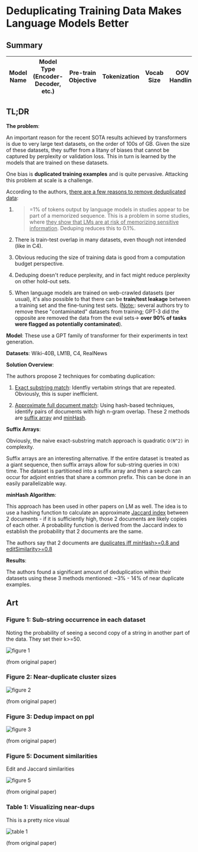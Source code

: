 # Deduplicating Training Data Makes Language Models Better

## Summary

| Model Name| Model Type (Encoder-Decoder, etc.)   | Pre-train Objective |  Tokenization  | Vocab Size | OOV Handling | Embeddings | Attention | Activations | Parameters | Training| Pre-Train Data | Batch Size |
|   :----: |   :----:   |     :----:   |    :----:   |  :----:   |  :----: |   :----:  |    :----: |    :----:   |    :----:   |:----:   |:----:  |:----:   | 


## TL;DR

**The problem**:

An important reason for the recent SOTA results achieved by transformers is due to very large text datasets, on the order of 100s of GB. Given the size of these datasets, they suffer from a litany of biases that cannot be captured by perplexity or validation loss. This in turn is learned by the models that are trained on these datasets.

One bias is **duplicated training examples** and is quite pervasive. Attacking this problem at scale is a challenge.

According to the authors, <ins>there are a few reasons to remove deduplicated data</ins>:

1. >=1% of tokens output by language models in studies appear to be part of a memorized sequence. This is a problem in some studies, where <ins>they show that LMs are at risk of memorizing sensitive information</ins>. Deduping reduces this to 0.1%. 

2. There is train-test overlap in many datasets, even though not intended (like in C4).

3. Obvious reducing the size of training data is good from a computation budget perspective.

4. Deduping doesn't reduce perplexity, and in fact might reduce perplexity on other hold-out sets. 

5. When language models are trained on web-crawled datasets (per usual), it's also possible to that there can be **train/test leakage** between a training set and the fine-tuning test sets. (<ins>Note:</ins>: several authors try to remove these "contaminated" datasets from training; GPT-3 did the opposite are removed the data from the eval sets-> **over 90% of tasks were flagged as potentially contaminated**).

**Model**: These use a GPT family of transformer for their experiments in text generation.

**Datasets**: Wiki-40B, LM1B, C4, RealNews

**Solution Overview**:

The authors propose 2 techniques for combating duplication:

1. <ins>Exact substring match</ins>: Identfiy vertabim strings that are repeated. Obviously, this is super inefficient.

2. <ins>Approximate full document match</ins>: Using hash-based techniques, identify pairs of documents with high n-gram overlap. These 2 methods are <ins>suffix array</ins> and <ins>minHash</ins>.

**Suffix Arrays**:

Obviously, the naive exact-substring match approach is quadratic ```O(N^2)``` in complexity. 

Suffix arrays are an interesting alternative. If the entire dataset is treated as a giant sequence, then suffix arrays allow for sub-string queries in ```O(N)``` time. The dataset is partitioned into a suffix array and then a search can occur for adjoint entries that share a common prefix. This can be done in an easily parallelizable way.

**minHash Algorithm**: 

This approach has been used in other papers on LM as well. The idea is to use a hashing function to calculate an approximate <ins>Jaccard index</ins> between 2 documents - if it is sufficiently high, those 2 documents are likely copies of each other. A probability function is derived from the Jaccard index to establish the probability that 2 documents are the same.

The authors say that 2 documents are <ins> duplicates iff minHash>=0.8 and editSimilarity>=0.8</ins>

**Results**: 

The authors found a significant amount of deduplication within their datasets using these 3 methods mentioned: ~3% - 14% of near duplicate examples. 




## Art

### Figure 1: Sub-string occurrence in each dataset
Noting the probability of seeing a second copy of a string in another part of the data. They set their k>=50.

![figure 1](../assets/dedup_fig1.png)

(from original paper)


### Figure 2: Near-duplicate cluster sizes

![figure 2](../assets/dedup_fig2.png)

(from original paper)

### Figure 3: Dedup impact on ppl

![figure 3](../assets/dedup_fig3.png)

(from original paper)

### Figure 5: Document similarities

Edit and Jaccard similarities

![figure 5](../assets/dedup_fig5.png)

(from original paper)

### Table 1: Visualizing near-dups

This is a pretty nice visual 

![table 1](../assets/dedup_table1.png)

(from original paper)
